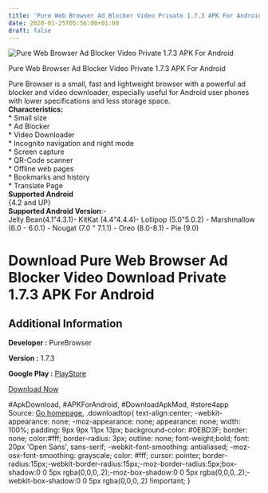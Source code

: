 ```yaml
---
title: 'Pure Web Browser Ad Blocker Video Private 1.7.3 APK For Android'
date: 2020-01-25T05:56:00+01:00
draft: false
---
```


![Pure Web Browser Ad Blocker Video Private 1.7.3 APK For Android](https://i1.wp.com/apkhome.net/wp-content/uploads/2020/01/Pure-Web-Browser-Ad-Blocker-Video-Download-Private-1.7.3.png "Pure Web Browser Ad Blocker Video Private 1.7.3 APK For Android")

  

Pure Web Browser Ad Blocker Video Private 1.7.3 APK For Android

Pure Browser is a small, fast and lightweight browser with a powerful ad blocker and video downloader, especially useful for Android user phones with lower specifications and less storage space.  
**Characteristics:**  
\* Small size  
\* Ad Blocker  
\* Video Downloader  
\* Incognito navigation and night mode  
\* Screen capture  
\* QR-Code scanner  
\* Offline web pages  
\* Bookmarks and history  
\* Translate Page  
**Supported Android**  
{4.2 and UP}  
**Supported Android Version**:-  
Jelly Bean(4.1"4.3.1)- KitKat (4.4"4.4.4)- Lollipop (5.0"5.0.2) - Marshmallow (6.0 - 6.0.1) - Nougat (7.0 " 7.1.1) - Oreo (8.0-8.1) - Pie (9.0)

Download Pure Web Browser Ad Blocker Video Download Private 1.7.3 APK For Android
=================================================================================

Additional Information
----------------------

**Developer :** PureBrowser

**Version :** 1.7.3

**Google Play :** [PlayStore](https://play.google.com/store/apps/details?id=pure.lite.browser)

  

[Download Now](https://store4app.co/post/pure-web-browser-ad-blocker-video-private-1-7-3-apk-for-android_1579883773)

  
#ApkDownload, #APKForAndroid, #DownloadApkMod, #store4app  
Source: [Go homepage.](https://store4app.co/post/pure-web-browser-ad-blocker-video-private-1-7-3-apk-for-android_1579883773) .downloadtop{ text-align:center; -webkit-appearance: none; -moz-appearance: none; appearance: none; width: 100%; padding: 9px 9px 11px 13px; background-color: #0EBD3F; border: none; color:#fff; border-radius: 3px; outline: none; font-weight;bold; font: 20px 'Open Sans', sans-serif; -webkit-font-smoothing: antialiased; -moz-osx-font-smoothing: grayscale; color: #fff; cursor: pointer; border-radius:15px;-webkit-border-radius:15px;-moz-border-radius:5px;box-shadow:0 0 5px rgba(0,0,0,.2);-moz-box-shadow:0 0 5px rgba(0,0,0,.2);-webkit-box-shadow:0 0 5px rgba(0,0,0,.2) !important; }